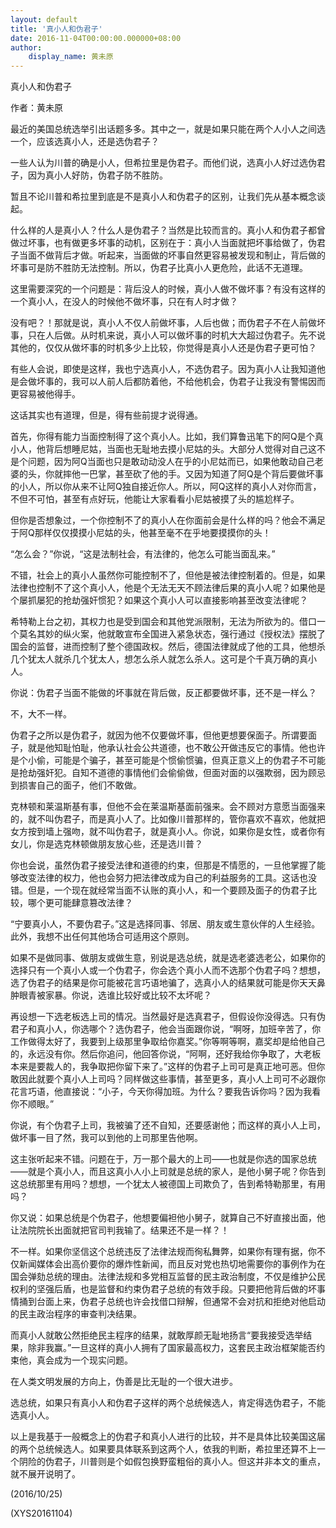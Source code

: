 ```yaml
---
layout: default
title: '真小人和伪君子'
date: 2016-11-04T00:00:00.000000+08:00
author:
    display_name: 黄未原
---
```


真小人和伪君子

作者：黄未原

最近的美国总统选举引出话题多多。其中之一，就是如果只能在两个人小人之间选一个，应该选真小人，还是选伪君子？

一些人认为川普的确是小人，但希拉里是伪君子。而他们说，选真小人好过选伪君子，因为真小人好防，伪君子防不胜防。

暂且不论川普和希拉里到底是不是真小人和伪君子的区别，让我们先从基本概念谈起。

什么样的人是真小人？什么人是伪君子？当然是比较而言的。真小人和伪君子都曾做过坏事，也有做更多坏事的动机，区别在于：真小人当面就把坏事给做了，伪君子当面不做背后才做。听起来，当面做的坏事自然更容易被发现和制止，背后做的坏事可是防不胜防无法控制。所以，伪君子比真小人更危险，此话不无道理。

这里需要深究的一个问题是：背后没人的时候，真小人做不做坏事？有没有这样的一个真小人，在没人的时候他不做坏事，只在有人时才做？

没有吧？！那就是说，真小人不仅人前做坏事，人后也做；而伪君子不在人前做坏事，只在人后做。从时机来说，真小人可以做坏事的时机大大超过伪君子。先不说其他的，仅仅从做坏事的时机多少上比较，你觉得是真小人还是伪君子更可怕？

有些人会说，即使是这样，我也宁选真小人，不选伪君子。因为真小人让我知道他是会做坏事的，我可以人前人后都防着他，不给他机会，伪君子让我没有警惕因而更容易被他得手。

这话其实也有道理，但是，得有些前提才说得通。

首先，你得有能力当面控制得了这个真小人。比如，我们算鲁迅笔下的阿Q是个真小人，他背后想睡尼姑，当面也无耻地去摸小尼姑的头。大部分人觉得对自己这不是个问题，因为阿Q当面也只是敢动动没人在乎的小尼姑而已，如果他敢动自己老婆的头，你就摔他一巴掌，甚至砍了他的手。又因为知道了阿Q是个背后要做坏事的小人，所以你从来不让阿Q独自接近你人。所以，阿Q这样的真小人对你而言，不但不可怕，甚至有点好玩，他能让大家看看小尼姑被摸了头的尴尬样子。

但你是否想象过，一个你控制不了的真小人在你面前会是什么样的吗？他会不满足于阿Q那样仅仅摸摸小尼姑的头，他甚至毫不在乎地要摸摸你的头！

“怎么会？”你说，“这是法制社会，有法律的，他怎么可能当面乱来。”

不错，社会上的真小人虽然你可能控制不了，但他是被法律控制着的。但是，如果法律也控制不了这个真小人，他是个无法无天不顾法律后果的真小人呢？如果他是个屡抓屡犯的抢劫强奸惯犯？如果这个真小人可以直接影响甚至改变法律呢？

希特勒上台之初，其权力也是受到国会和其他党派限制，无法为所欲为的。借口一个莫名其妙的纵火案，他就敢宣布全国进入紧急状态，强行通过《授权法》摆脱了国会的监督，进而控制了整个德国政权。然后，德国法律就成了他的工具，他想杀几个犹太人就杀几个犹太人，想怎么杀人就怎么杀人。这可是个千真万确的真小人。

你说：伪君子当面不能做的坏事就在背后做，反正都要做坏事，还不是一样么？

不，大不一样。

伪君子之所以是伪君子，就因为他不仅要做坏事，但他更想要保面子。所谓要面子，就是他知耻怕耻，他承认社会公共道德，也不敢公开做违反它的事情。他也许是个小偷，可能是个骗子，甚至可能是个惯偷惯骗，但真正意义上的伪君子不可能是抢劫强奸犯。自知不道德的事情他们会偷偷做，但面对面的以强欺弱，因为顾忌到损害自己的面子，他们不敢做。

克林顿和莱温斯基有事，但他不会在莱温斯基面前强来。会不顾对方意愿当面强来的，就不叫伪君子，而是真小人了。比如像川普那样的，管你喜欢不喜欢，他就把女方按到墙上强吻，就不叫伪君子，就是真小人。你说，如果你是女性，或者你有女儿，你是选克林顿做朋友放心些，还是选川普？

你也会说，虽然伪君子接受法律和道德的约束，但那是不情愿的，一旦他掌握了能够改变法律的权力，他也会努力把法律改成为自己的利益服务的工具。这话也没错。但是，一个现在就经常当面不认账的真小人，和一个要顾及面子的伪君子比较，哪个更可能肆意篡改法律？

“宁要真小人，不要伪君子。”这是选择同事、邻居、朋友或生意伙伴的人生经验。此外，我想不出任何其他场合可适用这个原则。

如果不是做同事、做朋友或做生意，别说是选总统，就是选老婆选老公，如果你的选择只有一个真小人或一个伪君子，你会选个真小人而不选那个伪君子吗？想想，选了伪君子的结果是你可能被花言巧语地骗了，选真小人的结果就可能是你天天鼻肿眼青被家暴。你说，选谁比较好或比较不太坏呢？

再设想一下选老板选上司的情况。当然最好是选真君子，但假设你没得选。只有伪君子和真小人，你选哪个？选伪君子，他会当面跟你说，“啊呀，加班辛苦了，你工作做得太好了，我要到上级那里争取给你嘉奖。”你等啊等啊，嘉奖却是给他自己的，永远没有你。然后你追问，他回答你说，“阿啊，还好我给你争取了，大老板本来是要裁人的，我争取把你留下来了。”这样的伪君子上司可是真正地可恶。但你敢因此就要个真小人上司吗？同样做这些事情，甚至更多，真小人上司可不必跟你花言巧语，他直接说：“小子，今天你得加班。为什么？要我告诉你吗？因为我看你不顺眼。”

你说，有个伪君子上司，我被骗了还不自知，还要感谢他；而这样的真小人上司，做坏事一目了然，我可以到他的上司那里告他啊。

这主张听起来不错。问题在于，万一那个最大的上司——也就是你选的国家总统——就是个真小人，而且这真小人小上司就是总统的家人，是他小舅子呢？你告到这总统那里有用吗？想想，一个犹太人被德国上司欺负了，告到希特勒那里，有用吗？

你又说：如果总统是个伪君子，他想要偏袒他小舅子，就算自己不好直接出面，他让法院院长出面就把官司判我输了。结果还不是一样？！

不一样。如果你坚信这个总统违反了法律法规而徇私舞弊，如果你有理有据，你不仅新闻媒体会出高价要你的爆炸性新闻，而且反对党也热切地需要你的事例作为在国会弹劾总统的理由。法律法规和多党相互监督的民主政治制度，不仅是维护公民权利的坚强后盾，也是监督和约束伪君子总统的有效手段。只要把他背后做的坏事情捅到台面上来，伪君子总统也许会找借口辩解，但通常不会对抗和拒绝对他启动的民主政治程序的审查判决结果。

而真小人就敢公然拒绝民主程序的结果，就敢厚颜无耻地扬言“要我接受选举结果，除非我赢。”一旦这样的真小人拥有了国家最高权力，这套民主政治框架能否约束他，真会成为一个现实问题。

在人类文明发展的方向上，伪善是比无耻的一个很大进步。

选总统，如果只有真小人和伪君子这样的两个总统候选人，肯定得选伪君子，不能选真小人。

以上是我基于一般概念上的伪君子和真小人进行的比较，并不是具体比较美国这届的两个总统候选人。如果要具体联系到这两个人，依我的判断，希拉里还算不上一个阴险的伪君子，川普则是个如假包换野蛮粗俗的真小人。但这并非本文的重点，就不展开说明了。

(2016/10/25)

(XYS20161104)

